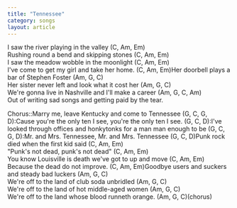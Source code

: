 ```yaml
---
title: "Tennessee"
category: songs
layout: article
---
```


I saw the river playing in the valley (C, Am, Em)  
Rushing round a bend and skipping stones (C, Am, Em)  
I saw the meadow wobble in the moonlight (C, Am, Em)  
I've come to get my girl and take her home. (C, Am, Em)Her doorbell plays a bar of Stephen Foster (Am, G, C)  
Her sister never left and look what it cost her (Am, G, C)  
We're gonna live in Nashville and I'll make a career (Am, G, C, Am)  
Out of writing sad songs and getting paid by the tear.

Chorus::Marry me, leave Kentucky and come to Tennessee (G, C, G, D):Cause you're the only ten I see, you're the only ten I see. (G, C, D):I've looked through offices and honkytonks for a man man enough to be (G, C, G, D):Mr. and Mrs. Tennessee, Mr. and Mrs. Tennessee (G, C, D)Punk rock died when the first kid said (C, Am, Em)  
"Punk's not dead, punk's not dead" (C, Am, Em)  
You know Louisville is death we've got to up and move (C, Am, Em)  
Because the dead do not improve. (C, Am, Em)Goodbye users and suckers and steady bad luckers (Am, G, C)  
We're off to the land of club soda unbridled (Am, G, C)  
We're off to the land of hot middle-aged women (Am, G, C)  
We're off to the land whose blood runneth orange. (Am, G, C)(chorus)
